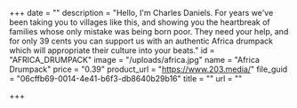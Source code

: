 +++
date = ""
description = "Hello, I'm Charles Daniels. For years we've been taking you to villages like this, and showing you the heartbreak of families whose only mistake was being born poor. They need your help, and for only 39 cents you can support us with an authentic Africa drumpack which will appropriate their culture into your beats."
id = "AFRICA_DRUMPACK"
image = "/uploads/africa.jpg"
name = "Africa Drumpack"
price = "0.39"
product_url = "https://www.203.media/"
file_guid = "06cffb69-0014-4e41-b6f3-db8640b29b16"
title = ""
url = ""

+++
